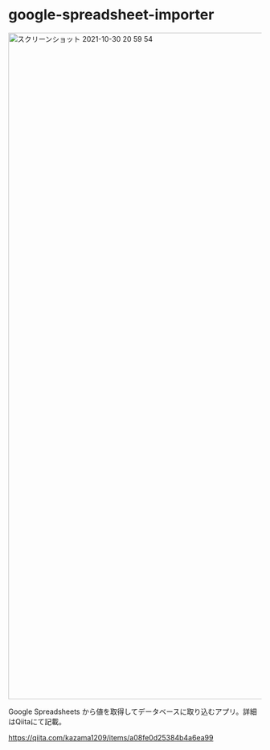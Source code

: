 # google-spreadsheet-importer

<img width="1328" alt="スクリーンショット 2021-10-30 20 59 54" src="https://user-images.githubusercontent.com/51913879/139532021-c29ab240-e435-4a3c-8df7-bb3655fd7f27.png">

Google Spreadsheets から値を取得してデータベースに取り込むアプリ。詳細はQiitaにて記載。

https://qiita.com/kazama1209/items/a08fe0d25384b4a6ea99
